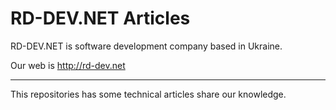 # RD-DEV.NET Articles

RD-DEV.NET is software development company based in Ukraine. 

Our web is http://rd-dev.net

---

This repositories has some technical articles share our knowledge. 